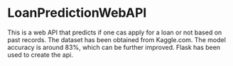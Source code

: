 # LoanPredictionWebAPI

This is a web API that predicts if one cas apply for a loan or not based on past records.
The dataset has been obtained from Kaggle.com.
The model accuracy is around 83%, which can be further improved.
Flask has been used to create the api. 
